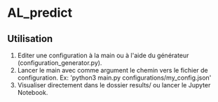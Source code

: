 # AL_predict

## Utilisation

1. Editer une configuration à la main ou à l'aide du générateur (configuration_generator.py).
2. Lancer le main avec comme argument le chemin vers le fichier de configuration. Ex: 'python3 main.py configurations/my_config.json'
3. Visualiser directement dans le dossier results/ ou lancer le Jupyter Notebook.

